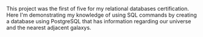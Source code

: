 This project was the first of five for my relational databases certification. Here I'm demonstrating my knowledge of using SQL commands by creating a database using PostgreSQL that has information regarding our universe and the nearest adjacent galaxys.
